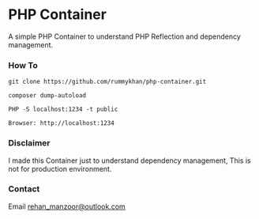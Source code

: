# PHP Container

A simple PHP Container to understand PHP Reflection and dependency management.

### How To
`git clone https://github.com/rummykhan/php-container.git`

`composer dump-autoload`

`PHP -S localhost:1234 -t public`

`Browser: http://localhost:1234`


### Disclaimer
I made this Container just to understand dependency management, This is not for production environment.


### Contact
Email <a href="mailto:rehan_manzoor@outlook.com">rehan_manzoor@outlook.com</a>